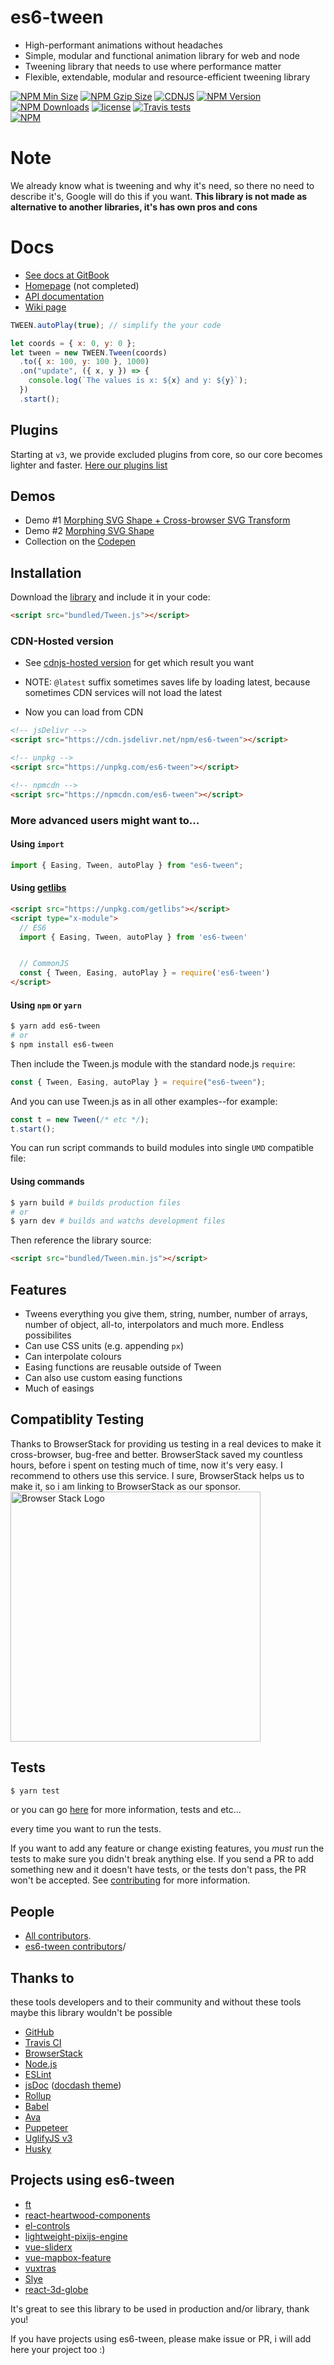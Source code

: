 # es6-tween

- High-performant animations without headaches
- Simple, modular and functional animation library for web and node
- Tweening library that needs to use where performance matter
- Flexible, extendable, modular and resource-efficient tweening library

[![NPM Min Size][npm-min-size]][unpkg-url]
[![NPM Gzip Size][npm-gzip-size]][unpkg-url]
[![CDNJS][cdnjs-image]][cdnjs-url]
[![NPM Version][npm-image]][npm-url]
[![NPM Downloads][downloads-image]][npm-url]
[![license](https://img.shields.io/github/license/tweenjs/es6-tween.svg)]()
[![Travis tests][travis-image]][travis-url]
<br/>
[![NPM](https://nodei.co/npm/es6-tween.png?downloads=true&stars=true)](https://nodei.co/npm/es6-tween/)

# Note

We already know what is tweening and why it's need, so there no need to describe it's, Google will do this if you want.
**This library is not made as alternative to another libraries, it's has own pros and cons**

# Docs

- [See docs at GitBook](https://tweenjs.gitbook.io/es6-tween/)
- [Homepage](https://tweenjs.github.io/es6-tween/) (not completed)
- [API documentation](./API.md)
- [Wiki page](https://github.com/tweenjs/es6-tween/wiki)

```javascript
TWEEN.autoPlay(true); // simplify the your code

let coords = { x: 0, y: 0 };
let tween = new TWEEN.Tween(coords)
  .to({ x: 100, y: 100 }, 1000)
  .on("update", ({ x, y }) => {
    console.log(`The values is x: ${x} and y: ${y}`);
  })
  .start();
```

## Plugins

Starting at `v3`, we provide excluded plugins from core, so our core becomes lighter and faster. [Here our plugins list](https://www.npmjs.com/browse/keyword/es6-tween)

## Demos

- Demo #1 [Morphing SVG Shape + Cross-browser SVG Transform](https://codepen.io/dalisoft/pen/mMJmxX)
- Demo #2 [Morphing SVG Shape](https://codepen.io/dalisoft/pen/BdLydv)
- Collection on the [Codepen](https://codepen.io/collection/DapBmv/)

## Installation

Download the [library](https://unpkg.com/es6-tween/bundled/Tween.js) and include it in your code:

```html
<script src="bundled/Tween.js"></script>
```

### CDN-Hosted version

- See [cdnjs-hosted version](https://cdnjs.com/libraries/es6-tween) for get which result you want
- NOTE: `@latest` suffix sometimes saves life by loading latest, because sometimes CDN services will not load the latest

- Now you can load from CDN

```html
<!-- jsDelivr -->
<script src="https://cdn.jsdelivr.net/npm/es6-tween"></script>

<!-- unpkg -->
<script src="https://unpkg.com/es6-tween"></script>

<!-- npmcdn -->
<script src="https://npmcdn.com/es6-tween"></script>
```

### More advanced users might want to...

#### Using `import`

```javascript
import { Easing, Tween, autoPlay } from "es6-tween";
```

#### Using [getlibs](https://github.com/activewidgets/getlibs)

```html
<script src="https://unpkg.com/getlibs"></script>
<script type="x-module">
  // ES6
  import { Easing, Tween, autoPlay } from 'es6-tween'


  // CommonJS
  const { Tween, Easing, autoPlay } = require('es6-tween')
</script>
```

#### Using `npm` or `yarn`

```bash
$ yarn add es6-tween
# or
$ npm install es6-tween
```

Then include the Tween.js module with the standard node.js `require`:

```javascript
const { Tween, Easing, autoPlay } = require("es6-tween");
```

And you can use Tween.js as in all other examples--for example:

```javascript
const t = new Tween(/* etc */);
t.start();
```

You can run script commands to build modules into single `UMD` compatible file:

#### Using commands

```bash
$ yarn build # builds production files
# or
$ yarn dev # builds and watchs development files
```

Then reference the library source:

```html
<script src="bundled/Tween.min.js"></script>
```

## Features

- Tweens everything you give them, string, number, number of arrays, number of object, all-to, interpolators and much more. Endless possibilites
- Can use CSS units (e.g. appending `px`)
- Can interpolate colours
- Easing functions are reusable outside of Tween
- Can also use custom easing functions
- Much of easings

## Compatiblity Testing

Thanks to BrowserStack for providing us testing in a real devices to make it cross-browser, bug-free and better.
BrowserStack saved my countless hours, before i spent on testing much of time, now it's very easy. I recommend to others use this service.
I sure, BrowserStack helps us to make it, so i am linking to BrowserStack as our sponsor.
[<img src="https://cloud.githubusercontent.com/assets/7864462/12837037/452a17c6-cb73-11e5-9f39-fc96893bc9bf.png" alt="Browser Stack Logo" width="400">](https://www.browserstack.com/)

## Tests

```bash
$ yarn test
```

or you can go [here](https://travis-ci.org/tweenjs/es6-tween) for more information, tests and etc...

every time you want to run the tests.

If you want to add any feature or change existing features, you _must_ run the tests to make sure you didn't break anything else. If you send a PR to add something new and it doesn't have tests, or the tests don't pass, the PR won't be accepted. See [contributing](CONTRIBUTING.md) for more information.

## People

- [All contributors](https://github.com/tweenjs/es6-tween/contributors).
- [es6-tween contributors](https://github.com/tweenjs/es6-tween/graphs/contributors)/

## Thanks to

these tools developers and to their community and without these tools maybe this library wouldn't be possible

- [GitHub](https://github.com/)
- [Travis CI](http://travis-ci.org)
- [BrowserStack](https://www.browserstack.com/)
- [Node.js](https://nodejs.org/en/)
- [ESLint](http://eslint.org)
- [jsDoc](http://usejsdoc.org) ([docdash theme](https://github.com/clenemt/docdash))
- [Rollup](https://rollupjs.org/guide/en)
- [Babel](https://babeljs.io)
- [Ava](https://github.com/avajs/ava)
- [Puppeteer](https://pptr.dev)
- [UglifyJS v3](https://github.com/mishoo/UglifyJS2)
- [Husky](https://github.com/typicode/husky)

## Projects using es6-tween

- [ft](https://github.com/2players/ft)
- [react-heartwood-components](https://www.npmjs.com/package/@sprucelabs/react-heartwood-components)
- [el-controls](https://github.com/eljs/el-controls)
- [lightweight-pixijs-engine](https://github.com/dgzornoza/lightweight-pixijs-engine#readme)
- [vue-sliderx](https://www.npmjs.com/package/vue-sliderx)
- [vue-mapbox-feature](https://cityseer.github.io/vue-mapbox-feature)
- [vuxtras](https://github.com/homerjam/vuxtras#readme)
- [Slye](https://github.com/Slye3D/slye#readme)
- [react-3d-globe](https://chrisrzhou.github.io/react-3d-globe/)

It's great to see this library to be used in production and/or library, thank you!

If you have projects using es6-tween, please make issue or PR, i will add here your project too :)

[npm-min-size]: https://img.shields.io/bundlephobia/min/es6-tween.svg
[npm-gzip-size]: https://img.badgesize.io/https://unpkg.com/es6-tween?compression=gzip
[npm-image]: https://img.shields.io/npm/v/es6-tween.svg
[npm-url]: https://npmjs.org/package/es6-tween
[downloads-image]: https://img.shields.io/npm/dm/es6-tween.svg
[travis-image]: https://travis-ci.org/tweenjs/es6-tween.svg?branch=master
[travis-url]: https://travis-ci.org/tweenjs/es6-tween
[cdnjs-image]: https://img.shields.io/cdnjs/v/es6-tween.svg
[cdnjs-url]: https://cdnjs.com/libraries/es6-tween
[unpkg-url]: https://unpkg.com/es6-tween

